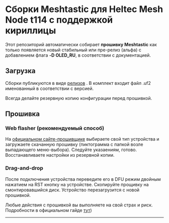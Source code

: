 # Сборки Meshtastic для Heltec Mesh Node t114 с поддержкой кириллицы

Этот репозиторий автоматически собирает **прошивку Meshtastic** как только появляется новый стабильный или пре-релиз (альфа) с добавлением флага **-D OLED_RU**, в соответствии с документацией.

## Загрузка

Сборки публикуются в виде [релизов](../../releases) . В комплект входит файл .uf2 именованный в соответствии с версией.

Всегда делайте резервную копию конфигурации перед прошивкой. 

## Прошивка

### Web flasher (рекомендуемый способ)

На [официальном сайте-прошивщике](https://flasher.meshtastic.org) выбираете свой тип устройства и загружаете скачанную прошивку (пиктограмма с папкой возле выпадающего меню-выбора). Следуйте указаениям, готово. Восстанавливаете настройки из резервной копии.

### Drag-and-drop

После подключения устройства переведите его в DFU режим двойным нажатием на RST кнопку на устройстве. Скопируйте прощивку на смонтировавшийся диск. Устройство перезагрузится с новой прошивкой.

Любые действия с прошивкой вы выполняете на свой страх и риск.
Подробности в официальном гайде [тут](https://meshtastic.org/docs/getting-started/flashing-firmware/nrf52/))

---
